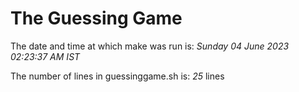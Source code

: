 # The Guessing Game

The date and time at which make was run is: *Sunday 04 June 2023 02:23:37 AM IST*

The number of lines in guessinggame.sh is: *25* lines
